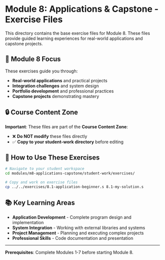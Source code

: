 # Module 8: Applications & Capstone - Exercise Files

This directory contains the base exercise files for Module 8. These files provide guided learning experiences for real-world applications and capstone projects.

## 🎯 Module 8 Focus

These exercises guide you through:
- **Real-world applications** and practical projects
- **Integration challenges** and system design
- **Portfolio development** and professional practices
- **Capstone projects** demonstrating mastery

## 🔒 Course Content Zone

**Important**: These files are part of the **Course Content Zone**:
- ❌ **Do NOT modify** these files directly
- ✅ **Copy to your student-work directory** before editing

## 🚀 How to Use These Exercises

```bash
# Navigate to your student workspace
cd modules/m8-applications-capstone/student-work/exercises/

# Copy and work on exercise files
cp ../../exercises/8.1-application-beginner.s 8.1-my-solution.s
```

## 📚 Key Learning Areas

- **Application Development** - Complete program design and implementation
- **System Integration** - Working with external libraries and systems
- **Project Management** - Planning and executing complex projects
- **Professional Skills** - Code documentation and presentation

---

**Prerequisites**: Complete Modules 1-7 before starting Module 8.
